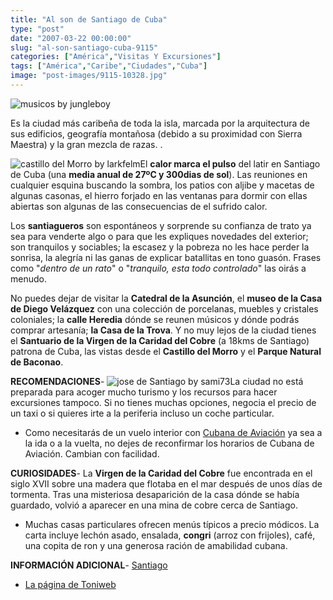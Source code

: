 ```yaml
---
title: "Al son de Santiago de Cuba"
type: "post"
date: "2007-03-22 00:00:00"
slug: "al-son-santiago-cuba-9115"
categories: ["América","Visitas Y Excursiones"]
tags: ["América","Caribe","Ciudades","Cuba"]
image: "post-images/9115-10328.jpg"
---
```


![musicos by jungleboy](post-images/9115-10328.jpg "musicos by jungleboy")

Es la ciudad más caribeña de toda la isla, marcada por la arquitectura de sus edificios, geografía montañosa (debido a su proximidad con Sierra Maestra) y la gran mezcla de razas. .  
  
![castillo del Morro by larkfelm](post-images/9115-10326.jpg "castillo del Morro by larkfelm")El **calor marca el pulso** del latir en Santiago de Cuba (una **media anual de 27ºC y 300dias de sol**). Las reuniones en cualquier esquina buscando la sombra, los patios con aljibe y macetas de algunas casonas, el hierro forjado en las ventanas para dormir con ellas abiertas son algunas de las consecuencias de el sufrido calor.  
  
Los **santiagueros** son espontáneos y sorprende su confianza de trato ya sea para venderte algo o para que les expliques novedades del exterior; son tranquilos y sociables; la escasez y la pobreza no les hace perder la sonrisa, la alegría ni las ganas de explicar batallitas en tono guasón. Frases como "*dentro de un rato*" o "*tranquilo, esta todo controlado*" las oirás a menudo.  
  
No puedes dejar de visitar la **Catedral de la Asunción**, el **museo de la Casa de Diego Velázquez** con una colección de porcelanas, muebles y cristales coloniales; la **calle Heredia** dónde se reunen músicos y dónde podrás comprar artesanía; **la Casa de la Trova**. Y no muy lejos de la ciudad tienes el **Santuario de la Virgen de la Caridad del Cobre** (a 18kms de Santiago) patrona de Cuba, las vistas desde el **Castillo del Morro** y el **Parque Natural de Baconao**.  
  
**RECOMENDACIONES**- ![jose de Santiago by sami73](post-images/9115-10327.jpg "jose de Santiago by sami73")La ciudad no está preparada para acoger mucho turismo y los recursos para hacer excursiones tampoco. Si no tienes muchas opciones, negocia el precio de un taxi o si quieres irte a la periferia incluso un coche particular.
- Como necesitarás de un vuelo interior con [Cubana de Aviación](http://www.cubanadeaviacion.com.ar/oficinas.html) ya sea a la ida o a la vuelta, no dejes de reconfirmar los horarios de Cubana de Aviación. Cambian con facilidad.

**CURIOSIDADES**- La **Virgen de la Caridad del Cobre** fue encontrada en el siglo XVII sobre una madera que flotaba en el mar después de unos días de tormenta. Tras una misteriosa desaparición de la casa dónde se había guardado, volvió a aparecer en una mina de cobre cerca de Santiago.
- Muchas casas particulares ofrecen menús típicos a precio módicos. La carta incluye lechón asado, ensalada, **congri** (arroz con frijoles), café, una copita de ron y una generosa ración de amabilidad cubana.

**INFORMACIÓN ADICIONAL**- [Santiago](http://www.santiago.cu/ "http://www.santiago.cu/")
- [La página de Toniweb](http://www.toniweb.com/cuba/index_cuba.htm "http://www.toniweb.com/cuba/index_cuba.htm")